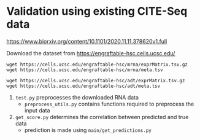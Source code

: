 # Validation using existing CITE-Seq data

https://www.biorxiv.org/content/10.1101/2020.11.11.378620v1.full

Download the dataset from https://engraftable-hsc.cells.ucsc.edu/
```
wget https://cells.ucsc.edu/engraftable-hsc/mrna/exprMatrix.tsv.gz
wget https://cells.ucsc.edu/engraftable-hsc/mrna/meta.tsv

wget https://cells.ucsc.edu/engraftable-hsc/adt/exprMatrix.tsv.gz
wget https://cells.ucsc.edu/engraftable-hsc/adt/meta.tsv
```

1.  `test.py` preprocesses the downloaded RNA data 
    - `preprocess_utils.py` contains functions required to preprocess the input data
2.  `get_score.py` determines the correlation between predicted and true data 
    - prediction is made using `main/get_predictions.py`
